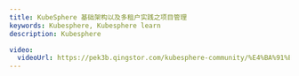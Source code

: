 ```yaml
---
title: KubeSphere 基础架构以及多租户实践之项目管理
keywords: Kubesphere, Kubesphere learn
description: Kubesphere

video:
  videoUrl: https://pek3b.qingstor.com/kubesphere-community/%E4%BA%91%E5%8E%9F%E7%94%9F%E5%AE%9E%E6%88%98/79%E3%80%81KubeSphere-%E5%A4%9A%E7%A7%9F%E6%88%B7-pm-wang%E5%88%9B%E5%BB%BA%E9%A1%B9%E7%9B%AE%26%E9%82%80%E8%AF%B7%E7%94%A8%E6%88%B7%E8%BF%9B%E5%85%A5%E9%A1%B9%E7%9B%AE.mp4
---
```

